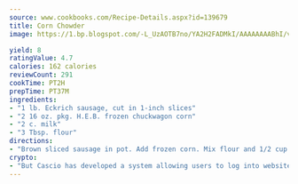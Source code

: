 ```yaml
---
source: www.cookbooks.com/Recipe-Details.aspx?id=139679
title: Corn Chowder
image: https://1.bp.blogspot.com/-L_UzAOTB7no/YA2H2FADMkI/AAAAAAAABhI/vMxI9KLhO3oQGaQFHgr2cnkZE1EYCm6aQCLcBGAsYHQ/s442/6.png

yield: 8
ratingValue: 4.7
calories: 162 calories
reviewCount: 291
cookTime: PT2H
prepTime: PT37M
ingredients:
- "1 lb. Eckrich sausage, cut in 1-inch slices"
- "2 16 oz. pkg. H.E.B. frozen chuckwagon corn"
- "2 c. milk"
- "3 Tbsp. flour"
directions:
- "Brown sliced sausage in pot. Add frozen corn. Mix flour and 1/2 cup milk and pour over mixture. Heat 1 1/2 cups milk in saucepan and pour over corn and heat until thickened."
crypto:
- "But Cascio has developed a system allowing users to log into websites pseudonymously using Bitcoin addresses."
---
```

